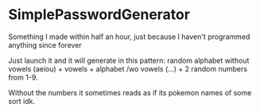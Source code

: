 # SimplePasswordGenerator
Something I made within half an hour, just because I haven't programmed anything since forever

Just launch it and it will generate in this pattern: random alphabet without vowels (aeiou) + vowels + alphabet /wo vowels (...) + 2 random numbers from 1-9.

Without the numbers it sometimes reads as if its pokemon names of some sort idk.
